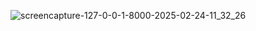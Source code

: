 ![screencapture-127-0-0-1-8000-2025-02-24-11_32_26](https://github.com/user-attachments/assets/b985a8fd-4117-4bc3-acb6-29a5a4dbfedf)
